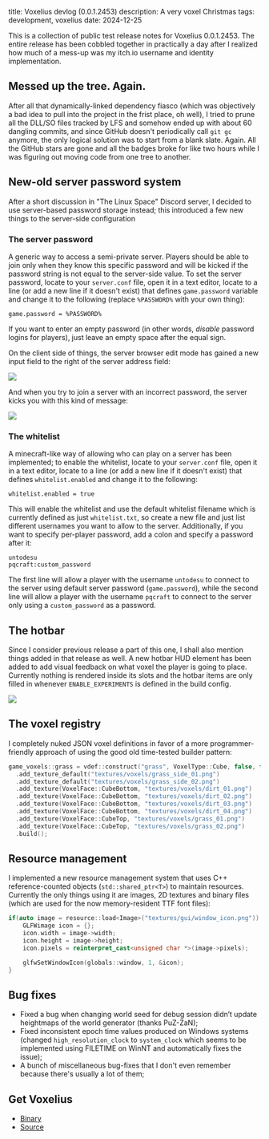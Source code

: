title: Voxelius devlog (0.0.1.2453)
description: A very voxel Christmas
tags: development, voxelius
date: 2024-12-25

This is a collection of public test release notes for Voxelius 0.0.1.2453. The entire release has been cobbled together in practically a day after I realized how much of a mess-up was my itch.io username and identity implementation.  

## Messed up the tree. Again.
After all that dynamically-linked dependency fiasco (which was objectively a bad idea to pull into the project in the frist place, oh well), I tried to prune all the DLL/SO files tracked by LFS and somehow ended up with about 60 dangling commits, and since GitHub doesn't periodically call `git gc` anymore, the only logical solution was to start from a blank slate. Again. All the GitHub stars are gone and all the badges broke for like two hours while I was figuring out moving code from one tree to another.  

## New-old server password system
After a short discussion in "The Linux Space" Discord server, I decided to use server-based password storage instead; this introduced a few new things to the server-side configuration

### The server password
A generic way to access a semi-private server. Players should be able to join only when they know this specific password and will be kicked if the password string is not equal to the server-side value. To set the server password, locate to your `server.conf` file, open it in a text editor, locate to a line (or add a new line if it doesn't exist) that defines `game.password` variable and change it to the following (replace `%PASSWORD%` with your own thing):  

```
game.password = %PASSWORD%
```

If you want to enter an empty password (in other words, _disable_ password logins for players), just leave an empty space after the equal sign.  

On the client side of things, the server browser edit mode has gained a new input field to the right of the server address field:  

![](posts/2024-12-25.voxelius-devlog/1735108001280144.png)  

And when you try to join a server with an incorrect password, the server kicks you with this kind of message:  

![](posts/2024-12-25.voxelius-devlog/1735108064944361.png)  


### The whitelist
A minecraft-like way of allowing who can play on a server has been implemented; to enable the whitelist, locate to your `server.conf` file, open it in a text editor, locate to a line (or add a new line if it doesn't exist) that defines `whitelist.enabled` and change it to the following:

```
whitelist.enabled = true
```

This will enable the whitelist and use the default whitelist filename which is currently defined as just `whitelist.txt`, so create a new file and just list different usernames you want to allow to the server. Additionally, if you want to specify per-player password, add a colon and specify a password after it:  

```
untodesu
pqcraft:custom_password
```

The first line will allow a player with the username `untodesu` to connect to the server using default server password (`game.password`), while the second line will allow a player with the username `pqcraft` to connect to the server only using a `custom_password` as a password.

## The hotbar
Since I consider previous release a part of this one, I shall also mention things added in that release as well. A new hotbar HUD element has been added to add visual feedback on what voxel the player is going to place. Currently nothing is rendered inside its slots and the hotbar items are only filled in whenever `ENABLE_EXPERIMENTS` is defined in the build config.

![](posts/2024-12-25.voxelius-devlog/hotbar_screenshot.png)

## The voxel registry
I completely nuked JSON voxel definitions in favor of a more programmer-friendly approach of using the good old time-tested builder pattern:  

```c++
game_voxels::grass = vdef::construct("grass", VoxelType::Cube, false, false)
  .add_texture_default("textures/voxels/grass_side_01.png")
  .add_texture_default("textures/voxels/grass_side_02.png")
  .add_texture(VoxelFace::CubeBottom, "textures/voxels/dirt_01.png")
  .add_texture(VoxelFace::CubeBottom, "textures/voxels/dirt_02.png")
  .add_texture(VoxelFace::CubeBottom, "textures/voxels/dirt_03.png")
  .add_texture(VoxelFace::CubeBottom, "textures/voxels/dirt_04.png")
  .add_texture(VoxelFace::CubeTop, "textures/voxels/grass_01.png")
  .add_texture(VoxelFace::CubeTop, "textures/voxels/grass_02.png")
  .build();
```

## Resource management
I implemented a new resource management system that uses C++ reference-counted objects (`std::shared_ptr<T>`) to maintain resources. Currently the only things using it are images, 2D textures and binary files (which are used for the now memory-resident TTF font files):

```c++
if(auto image = resource::load<Image>("textures/gui/window_icon.png")) {
    GLFWimage icon = {};
    icon.width = image->width;
    icon.height = image->height;
    icon.pixels = reinterpret_cast<unsigned char *>(image->pixels);

    glfwSetWindowIcon(globals::window, 1, &icon);
}
```

## Bug fixes
* Fixed a bug when changing world seed for debug session didn’t update heightmaps of the world generator (thanks PuZ-ZaN);  
* Fixed inconsistent epoch time values produced on Windows systems (changed `high_resolution_clock` to `system_clock` which seems to be implemented using FILETIME on WinNT and automatically fixes the issue);  
* A bunch of miscellaneous bug-fixes that I don't even remember because there's usually a lot of them;  

## Get Voxelius

* [Binary](https://github.com/untolabs/voxelius/releases/tag/0.0.1.2453)  
* [Source](https://github.com/untolabs/voxelius)  
